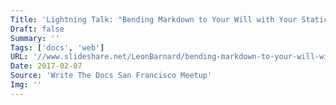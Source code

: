 ```yaml
---
Title: 'Lightning Talk: "Bending Markdown to Your Will with Your Static Site Generator"'
Draft: false
Summary: ''
Tags: ['docs', 'web']
URL: '//www.slideshare.net/LeonBarnard/bending-markdown-to-your-will-with-your-static-site-generator'
Date: 2017-02-07
Source: 'Write The Docs San Francisco Meetup'
Img: ''
---
```

